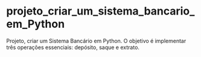 # projeto_criar_um_sistema_bancario_em_Python
Projeto, criar um Sistema Bancário em Python. O objetivo é implementar três operações essenciais: depósito, saque e extrato.
